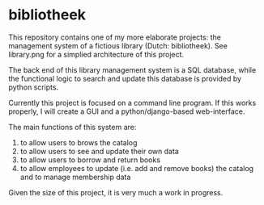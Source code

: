 # bibliotheek
This repository contains one of my more elaborate projects: the management system of a fictious library (Dutch: bibliotheek). See library.png for a simplied architecture of this project.

The back end of this library management system is a SQL database, while the functional logic to search and update this database is provided by python scripts.

Currently this project is focused on a command line program. If this works properly, I will create a GUI and a python/django-based web-interface.

The main functions of this system are:

1. to allow users to brows the catalog
2. to allow users to see and update their own data
3. to allow users to borrow and return books
4. to allow employees to update (i.e. add and remove books) the catalog and to manage membership data

Given the size of this project, it is very much a work in progress.
